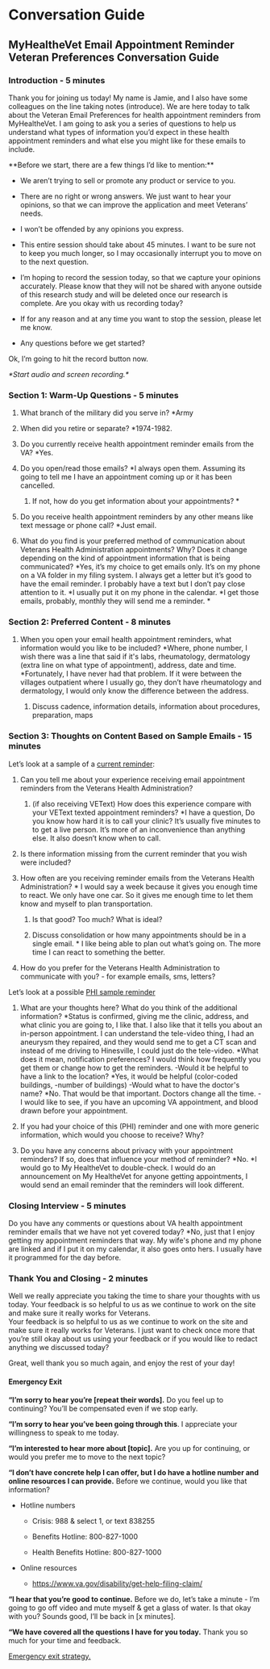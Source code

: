 # Conversation Guide
## MyHealtheVet Email Appointment Reminder Veteran Preferences Conversation Guide

### Introduction - 5 minutes

Thank you for joining us today! My name is Jamie, and I also have some colleagues on the line taking notes (introduce). We are here today to talk about the Veteran Email Preferences for health appointment reminders from MyHealtheVet. I am going to ask you a series of questions to help us understand what types of information you’d expect in these health appointment reminders and what else you might like for these emails to include. 

\*\*Before we start, there are a few things I’d like to mention:\*\*

- We aren’t trying to sell or promote any product or service to you.

- There are no right or wrong answers. We just want to hear your opinions, so that we can improve the application and meet Veterans’ needs.

- I won’t be offended by any opinions you express.

- This entire session should take about 45 minutes. I want to be sure not to keep you much longer, so I may occasionally interrupt you to move on to the next question.

- I’m hoping to record the session today, so that we capture your opinions accurately.  Please know that they will not be shared with anyone outside of this research study and will be deleted once our research is complete. Are you okay with us recording today?

- If for any reason and at any time you want to stop the session, please let me know.

- Any questions before we get started?

Ok, I’m going to hit the record button now. 

_\*Start audio and screen recording.\*_

### Section 1: Warm-Up Questions - 5 minutes

1. What branch of the military did you serve in? *Army

2. When did you retire or separate? *1974-1982.

3. Do you currently receive health appointment reminder emails from the VA? *Yes.

4. Do you open/read those emails? *I always open them. Assuming its going to tell me I have an appointment coming up or it has been cancelled. 

   1. If not, how do you get information about your appointments? *

5. Do you receive health appointment reminders by any other means like text message or phone call? *Just email. 

6. What do you find is your preferred method of communication about Veterans Health Administration appointments? Why? Does it change depending on the kind of appointment information that is being communicated? *Yes, it’s my choice to get emails only. It’s on my phone on a VA folder in my filing system. I always get a letter but it’s good to have the email reminder. I probably have a text but I don’t pay close attention to it. *I usually put it on my phone in the calendar. *I get those emails, probably, monthly they will send me a reminder. *



### Section 2: Preferred Content - 8 minutes

1. When you open your email health appointment reminders, what information would you like to be included? *Where, phone number, I wish there was a line that said if it's labs, rheumatology, dermatology (extra line on what type of appointment), address, date and time. *Fortunately, I have never had that problem. If it were between the villages outpatient where I usually go, they don’t have rheumatology and dermatology, I would only know the difference between the address. 

   1. Discuss cadence, information details, information about procedures, preparation, maps

### Section 3: Thoughts on Content Based on Sample Emails - 15 minutes

Let’s look at a sample of a [current reminder](https://github.com/department-of-veterans-affairs/va.gov-team/blob/master/products/vetext/product/research/2025-01-VEText-MyHealtheVet-email-appointment-reminder-content-research/current-mhv-emailmockup.md):

1. Can you tell me about your experience receiving email appointment reminders from the Veterans Health Administration?

   1. (if also receiving VEText) How does this experience compare with your VEText texted appointment reminders? *I have a question, Do you know how hard it is to call your clinic? It’s usually five minutes to to get a live person. It’s more of an inconvenience than anything else. It also doesn’t know when to call.

2. Is there information missing from the current reminder that you wish were included?

3. How often are you receiving reminder emails from the Veterans Health Administration? * I would say a week because it gives you enough time to react. We only have one car. So it gives me enough time to let them know and myself to plan transportation. 

   1. Is that good? Too much? What is ideal? 

   2. Discuss consolidation or how many appointments should be in a single email. * I like being able to plan out what’s going on. The more time I can react to something the better. 


4. How do you prefer for the Veterans Health Administration to communicate with you? - for example emails, sms, letters?

Let’s look at a possible [PHI sample reminder](https://github.com/department-of-veterans-affairs/va.gov-team/blob/master/products/vetext/product/research/2025-01-VEText-MyHealtheVet-email-appointment-reminder-content-research/Pending-MHV-PHI-emailmockup.md)

1. What are your thoughts here? What do you think of the additional information? *Status is confirmed, giving me the clinic, address, and what clinic you are going to, I like that. I also like that it tells you about an in-person appointment. I can understand the tele-video thing, I had an aneurysm they repaired, and they would send me to get a CT scan and instead of me driving to Hinesville, I could just do the tele-video. *What does it mean, notification preferences? I would think how frequently you get them or change how to get the reminders. 
-Would it be helpful to have a link to the location? *Yes, it would be helpful (color-coded buildings, -number of buildings)
-Would what to have the doctor's name? *No. That would be that important. Doctors change all the time.
-I would like to see, if you have an upcoming VA appointment, and blood drawn before your appointment. 
2. If you had your choice of this (PHI) reminder and one with more generic information, which would you choose to receive? Why?

3. Do you have any concerns about privacy with your appointment reminders? If so, does that influence your method of reminder? *No. *I would go to My HealtheVet to double-check. I would do an announcement on My HealtheVet for anyone getting appointments, I would send an email reminder that the reminders will look different. 

### Closing Interview - 5 minutes

Do you have any comments or questions about VA health appointment reminder emails that we have not yet covered today? *No, just that I enjoy getting my appointment reminders that way. My wife's phone and my phone are linked and if I put it on my calendar, it also goes onto hers. I usually have it programmed for the day before. 

### Thank You and Closing - 2 minutes

Well we really appreciate you taking the time to share your thoughts with us today. Your feedback is so helpful to us as we continue to work on the site and make sure it really works for Veterans.\
Your feedback is so helpful to us as we continue to work on the site and make sure it really works for Veterans. I just want to check once more that you’re still okay about us using your feedback or if you would like to redact anything we discussed today?

Great, well thank you so much again, and enjoy the rest of your day!



#### Emergency Exit

**“I’m sorry to hear you’re \[repeat their words].** Do you feel up to continuing? You’ll be compensated even if we stop early.

**“I’m sorry to hear you’ve been going through this**. I appreciate your willingness to speak to me today.

**“I’m interested to hear more about \[topic].** Are you up for continuing, or would you prefer me to move to the next topic?

**“I don’t have concrete help I can offer, but I do have a hotline number and online resources I can provide.** Before we continue, would you like that information?

- Hotline numbers

  - Crisis: 988 & select 1, or text 838255

  - Benefits Hotline: 800-827-1000

  - Health Benefits Hotline: 800-827-1000

- Online resources

  - <https://www.va.gov/disability/get-help-filing-claim/>

**“I hear that you’re good to continue.** Before we do, let’s take a minute - I’m going to go off video and mute myself & get a glass of water. Is that okay with you? Sounds good, I’ll be back in \[x minutes].

**“We have covered all the questions I have for you today.** Thank you so much for your time and feedback.

[Emergency exit strategy.](https://depo-platform-documentation.scrollhelp.site/research-design/Research-Safety-and-Emergency-Exit-Strategies.2143649793.html#ResearchSafetyandEmergencyExitStrategies-Sampleexitstrategies)

